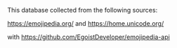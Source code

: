This database collected from the following sources:

https://emojipedia.org/ and https://home.unicode.org/

with https://github.com/EgoistDeveloper/emojipedia-api